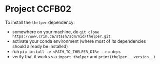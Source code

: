 # Project CCFB02

To install the `thelper` dependency:
 - somewhere on your machine, do `git clone https://www.crim.ca/stash/scm/nid/thelper.git`
 - activate your conda environment (where most of its dependencies should already be installed)
 - run `pip install -e <PATH_TO_THELPER_DIR> --no-deps`
 - verify that it works via `import thelper` and `print(thelper.__version__)`